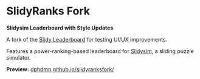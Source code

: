 # SlidyRanks Fork

**Slidysim Leaderboard with Style Updates** 

A fork of the [Slidy Leaderboard](https://slidy-lb.neocities.org/) for testing UI/UX improvements. 

Features a power-ranking-based leaderboard for [Slidysim](https://slidysim.online/), a sliding puzzle simulator.  

**Preview:** [dphdmn.github.io/slidyranksfork/](https://dphdmn.github.io/slidyranksfork/)  
